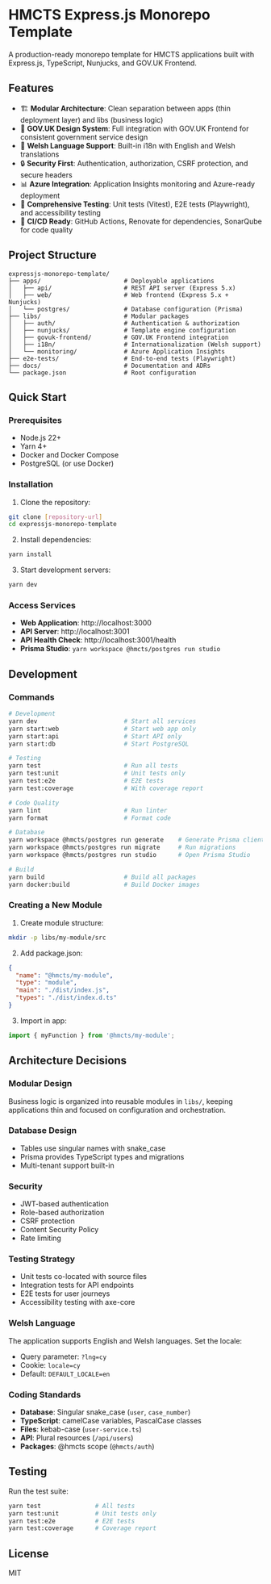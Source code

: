 # HMCTS Express.js Monorepo Template

A production-ready monorepo template for HMCTS applications built with Express.js, TypeScript, Nunjucks, and GOV.UK Frontend.

## Features

- 🏗️ **Modular Architecture**: Clean separation between apps (thin deployment layer) and libs (business logic)
- 🎨 **GOV.UK Design System**: Full integration with GOV.UK Frontend for consistent government service design
- 🏴 **Welsh Language Support**: Built-in i18n with English and Welsh translations
- 🔒 **Security First**: Authentication, authorization, CSRF protection, and secure headers
- 📊 **Azure Integration**: Application Insights monitoring and Azure-ready deployment
- 🧪 **Comprehensive Testing**: Unit tests (Vitest), E2E tests (Playwright), and accessibility testing
- 🔄 **CI/CD Ready**: GitHub Actions, Renovate for dependencies, SonarQube for code quality

## Project Structure

```
expressjs-monorepo-template/
├── apps/                       # Deployable applications
│   ├── api/                    # REST API server (Express 5.x)
│   ├── web/                    # Web frontend (Express 5.x + Nunjucks)
│   └── postgres/               # Database configuration (Prisma)
├── libs/                       # Modular packages
│   ├── auth/                   # Authentication & authorization
│   ├── nunjucks/               # Template engine configuration
│   ├── govuk-frontend/         # GOV.UK Frontend integration
│   ├── i18n/                   # Internationalization (Welsh support)
│   └── monitoring/             # Azure Application Insights
├── e2e-tests/                  # End-to-end tests (Playwright)
├── docs/                       # Documentation and ADRs
└── package.json                # Root configuration
```

## Quick Start

### Prerequisites

- Node.js 22+
- Yarn 4+
- Docker and Docker Compose
- PostgreSQL (or use Docker)

### Installation

1. Clone the repository:
```bash
git clone [repository-url]
cd expressjs-monorepo-template
```

2. Install dependencies:
```bash
yarn install
```

3. Start development servers:
```bash
yarn dev
```

### Access Services

- **Web Application**: http://localhost:3000
- **API Server**: http://localhost:3001
- **API Health Check**: http://localhost:3001/health
- **Prisma Studio**: `yarn workspace @hmcts/postgres run studio`

## Development

### Commands

```bash
# Development
yarn dev                        # Start all services
yarn start:web                  # Start web app only
yarn start:api                  # Start API only
yarn start:db                   # Start PostgreSQL

# Testing
yarn test                       # Run all tests
yarn test:unit                  # Unit tests only
yarn test:e2e                   # E2E tests
yarn test:coverage              # With coverage report

# Code Quality
yarn lint                       # Run linter
yarn format                     # Format code

# Database
yarn workspace @hmcts/postgres run generate    # Generate Prisma client
yarn workspace @hmcts/postgres run migrate     # Run migrations
yarn workspace @hmcts/postgres run studio      # Open Prisma Studio

# Build
yarn build                      # Build all packages
yarn docker:build               # Build Docker images
```

### Creating a New Module

1. Create module structure:
```bash
mkdir -p libs/my-module/src
```

2. Add package.json:
```json
{
  "name": "@hmcts/my-module",
  "type": "module",
  "main": "./dist/index.js",
  "types": "./dist/index.d.ts"
}
```

3. Import in app:
```typescript
import { myFunction } from '@hmcts/my-module';
```

## Architecture Decisions

### Modular Design
Business logic is organized into reusable modules in `libs/`, keeping applications thin and focused on configuration and orchestration.

### Database Design
- Tables use singular names with snake_case
- Prisma provides TypeScript types and migrations
- Multi-tenant support built-in

### Security
- JWT-based authentication
- Role-based authorization
- CSRF protection
- Content Security Policy
- Rate limiting

### Testing Strategy
- Unit tests co-located with source files
- Integration tests for API endpoints
- E2E tests for user journeys
- Accessibility testing with axe-core

### Welsh Language

The application supports English and Welsh languages. Set the locale:
- Query parameter: `?lng=cy`
- Cookie: `locale=cy`
- Default: `DEFAULT_LOCALE=en`

### Coding Standards

- **Database**: Singular snake_case (`user`, `case_number`)
- **TypeScript**: camelCase variables, PascalCase classes
- **Files**: kebab-case (`user-service.ts`)
- **API**: Plural resources (`/api/users`)
- **Packages**: @hmcts scope (`@hmcts/auth`)

## Testing

Run the test suite:
```bash
yarn test               # All tests
yarn test:unit          # Unit tests only
yarn test:e2e           # E2E tests
yarn test:coverage      # Coverage report
```

## License

MIT
